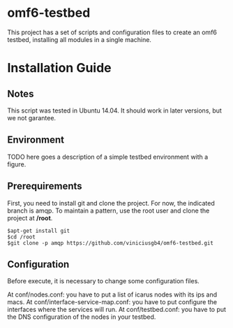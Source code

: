 omf6-testbed
============

This project has a set of scripts and configuration files to create an omf6 testbed, 
installing all modules in a single machine.

Installation Guide
==================

Notes
-----
This script was tested in Ubuntu 14.04. It should work in later versions, but we not garantee.

Environment
-----------
TODO here goes a description of a simple testbed environment with a figure.

Prerequirements
---------------
First, you need to install git and clone the project. For now, the indicated branch is amqp.
To maintain a pattern, use the root user and clone the project at **/root**.

    $apt-get install git
    $cd /root
    $git clone -p amqp https://github.com/viniciusgb4/omf6-testbed.git

Configuration
-------------
Before execute, it is necessary to change some configuration files.

At conf/nodes.conf: you have to put a list of icarus nodes with its ips and macs.
At conf/interface-service-map.conf: you have to put configure the interfaces where the services will run.
At conf/testbed.conf: you have to put the DNS configuration of the nodes in your testbed.
